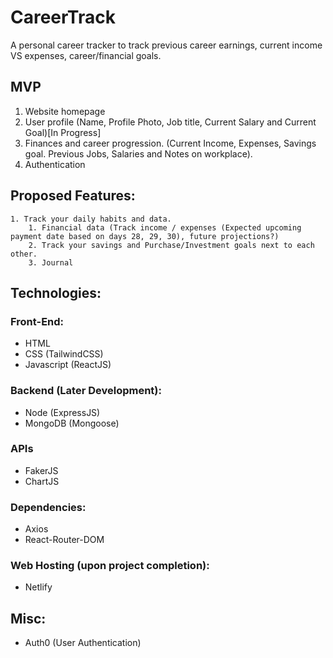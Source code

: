 # CareerTrack

A personal career tracker to track previous career earnings, current income VS expenses, career/financial goals. 

## MVP

1. Website homepage
2. User profile (Name, Profile Photo, Job title, Current Salary and Current Goal)[In Progress]
3. Finances and career progression. (Current Income, Expenses, Savings goal. Previous Jobs, Salaries and Notes on workplace).
4. Authentication

## Proposed Features:

    1. Track your daily habits and data.
        1. Financial data (Track income / expenses (Expected upcoming payment date based on days 28, 29, 30), future projections?)
        2. Track your savings and Purchase/Investment goals next to each other.
        3. Journal


## Technologies:

### Front-End:

- HTML
- CSS (TailwindCSS)
- Javascript (ReactJS)

### Backend (Later Development):

- Node (ExpressJS)
- MongoDB (Mongoose)

### APIs

- FakerJS
- ChartJS


### Dependencies: 
- Axios
- React-Router-DOM

### Web Hosting (upon project completion):

- Netlify

## Misc:

- Auth0 (User Authentication)
